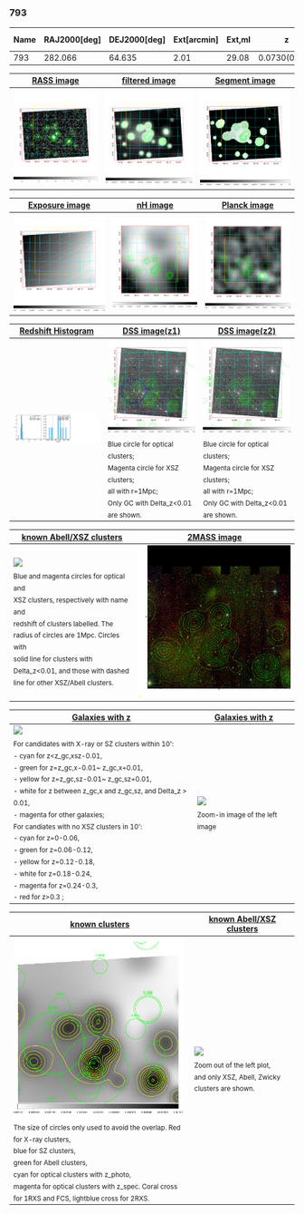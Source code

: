<div STYLE="page-break-after: always;"></div>

### 793

|Name|RAJ2000[deg]|DEJ2000[deg] |Ext[arcmin]| Ext,ml | z | z_src| C|GC(XSZ,Delta_z<0.01)| GC(OPT,Delta_z<0.01)|GC| R_sig[arcmin] | R500[arcmin] | R500[Mpc]| CRsig[c/s] | CR500[c/s] |L500[1E44 erg/s]|F500[1E-12 erg/s/cm^2]| M500[1E14 Msun]|Tx[keV]|Cnt_sig|Beta|Rc[arcmin]|Comment|Alias|
|---|---|---|---|---|---|------|---|--------|---------|----------|---|---|---|---|---|---|---|---|---|---|---|---|---|---|
|793| 282.066| 64.635| 2.01| 29.08| 0.0730(0.006)| z1,| G| -| -| W| 49.510| 9.781| 0.815| 0.248(0.025)| 0.219(0.022)| 0.503(0.130)| 3.863(1.002)| 1.65(0.22)| 2.98(0.25)| 1611.1| 0.500(-0.000+0.001)| 5.528(-0.048+0.410)| -| t062|

|[RASS image](../image/793/793_img.pdf)|[filtered image](../image/793/793_fil.pdf)|[Segment image](../image/793/793_seg.pdf)|
|-------------------|--------------------|-------------------|
| <img src="../image/793/793_img.png" width="300">  | <img src="../image/793/793_fil.png" width="300">   | <img src="../image/793/793_seg.png" width="300">  |

|[Exposure image](../image/793/793_mex.pdf)| [nH image](../image/793/793_nh.pdf)| [Planck image](../image/793/793_p.pdf)|
|-------------------|--------------------|-------------------|
|<img src="../image/793/793_mex.png" width="300">   | <img src="../image/793/793_nh.png" width="300">    | <img src="../image/793/793_p.png" width="300"> |

|[Redshift Histogram](../image/793/793_zg.pdf) | [DSS image(z1)](../image/793/793_dss_z1.pdf)      |  [DSS image(z2)](../image/793/793_dss_z2.pdf)    |
|-------------------|--------------------|-------------------|
|<img src="../image/793/793_zg.png" width="300"> |<img src="../image/793/793_dss_z1.png" width="300"> <sub><br>Blue circle for optical clusters; <br>Magenta circle for XSZ clusters; <br>all with r=1Mpc; <br>Only GC with Delta_z<0.01 are shown. </sub>| <img src="../image/793/793_dss_z2.png" width="300"><sub><br>Blue circle for optical clusters; <br>Magenta circle for XSZ clusters; <br>all with r=1Mpc; <br>Only GC with Delta_z<0.01 are shown. </sub> |

|[known Abell/XSZ clusters](../image/793/793_m.pdf) | [2MASS image](../image/793/793_2mass.pdf)      |
|-------------------|-------------------|
|<img src=../image/793/793_m.png width="300"> <br><sub>Blue and magenta circles for optical and <br>XSZ clusters, respectively with name and <br>redshift of clusters labelled. The <br>radius of circles are 1Mpc. Circles with <br>solid line for clusters with <br>Delta_z<0.01, and those with dashed <br>line for other XSZ/Abell clusters.        </sub>|<img src="../image/793/793_2mass.png" width="300">  |

|[Galaxies with z](../image/793/793_opt_ned.pdf) |[Galaxies with z](../image/793/793_opt_ned_zoom.pdf) |
|-------------------|-------------------|
| <img src=../image/793/793_opt_ned.png width="300"> <br><sub> For candidates with X-ray or SZ clusters within 10': <br> - cyan for z<z_gc,xsz-0.01, <br> - green for z=z_gc,x-0.01~ z_gc,x+0.01, <br> - yellow for z=z_gc,sz-0.01~ z_gc,sz+0.01, <br> - white for z between z_gc,x and z_gc,sz, and Delta_z > 0.01, <br> - magenta for other galaxies; <br>For candiates with no XSZ clusters in 10': <br> - cyan for z=0-0.06, <br> - green for z=0.06-0.12, <br> - yellow for z=0.12-0.18, <br> - white for z=0.18-0.24, <br> - magenta for z=0.24-0.3, <br> - red for z>0.3 ;  </sub>|<img src=../image/793/793_opt_ned_zoom.png width="300">  <br><sub> Zoom-in image of the left image</sub>|

|[known clusters](../image/793/793_gc.pdf) |[known Abell/XSZ clusters](../image/793/793_gc_large.pdf) |
|-------------------|-------------------|
| <img src=../image/793/793_gc.png width="300"> <br><sub> The size of circles only used to avoid the overlap. Red for X-ray clusters, <br> blue for SZ clusters, <br> green for Abell clusters, <br> cyan for optical clusters with z_photo, <br> magenta for optical clusters with z_spec. Coral cross for 1RXS and FCS, lightblue cross for 2RXS. </sub>|<img src=../image/793/793_gc_large.png width="300"> <br><sub> Zoom out of the left plot, <br> and only XSZ, Abell, Zwicky clusters are shown. </sub> |



